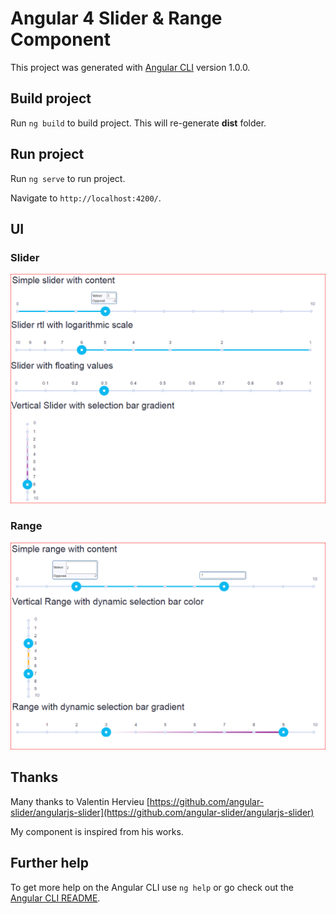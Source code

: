 # Angular 4 Slider & Range Component

This project was generated with [Angular CLI](https://github.com/angular/angular-cli) version 1.0.0.

## Build project

Run `ng build` to build project. This will re-generate **dist** folder.

## Run project

Run `ng serve` to run project. 

Navigate to `http://localhost:4200/`.

## UI

### Slider
![](./CaptureSlider.PNG)

### Range
![](./CaptureRange.PNG)

## Thanks
Many thanks to Valentin Hervieu [https://github.com/angular-slider/angularjs-slider](https://github.com/angular-slider/angularjs-slider)

My component is inspired from his works.

## Further help

To get more help on the Angular CLI use `ng help` or go check out the [Angular CLI README](https://github.com/angular/angular-cli/blob/master/README.md).